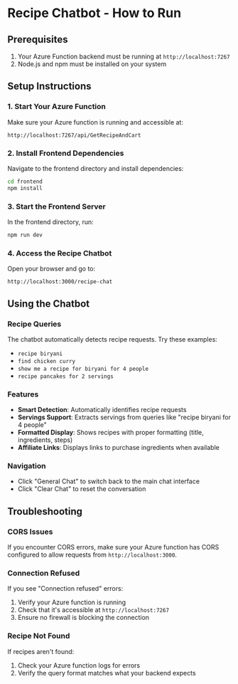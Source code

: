 # Recipe Chatbot - How to Run

## Prerequisites
1. Your Azure Function backend must be running at `http://localhost:7267`
2. Node.js and npm must be installed on your system

## Setup Instructions

### 1. Start Your Azure Function
Make sure your Azure function is running and accessible at:
```
http://localhost:7267/api/GetRecipeAndCart
```

### 2. Install Frontend Dependencies
Navigate to the frontend directory and install dependencies:
```bash
cd frontend
npm install
```

### 3. Start the Frontend Server
In the frontend directory, run:
```bash
npm run dev
```

### 4. Access the Recipe Chatbot
Open your browser and go to:
```
http://localhost:3000/recipe-chat
```

## Using the Chatbot

### Recipe Queries
The chatbot automatically detects recipe requests. Try these examples:
- `recipe biryani`
- `find chicken curry`
- `show me a recipe for biryani for 4 people`
- `recipe pancakes for 2 servings`

### Features
- **Smart Detection**: Automatically identifies recipe requests
- **Servings Support**: Extracts servings from queries like "recipe biryani for 4 people"
- **Formatted Display**: Shows recipes with proper formatting (title, ingredients, steps)
- **Affiliate Links**: Displays links to purchase ingredients when available

### Navigation
- Click "General Chat" to switch back to the main chat interface
- Click "Clear Chat" to reset the conversation

## Troubleshooting

### CORS Issues
If you encounter CORS errors, make sure your Azure function has CORS configured to allow requests from `http://localhost:3000`.

### Connection Refused
If you see "Connection refused" errors:
1. Verify your Azure function is running
2. Check that it's accessible at `http://localhost:7267`
3. Ensure no firewall is blocking the connection

### Recipe Not Found
If recipes aren't found:
1. Check your Azure function logs for errors
2. Verify the query format matches what your backend expects